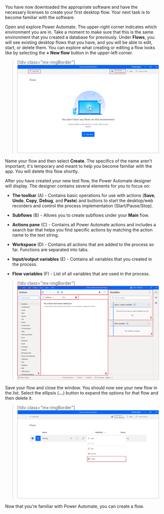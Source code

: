 You have now downloaded the appropriate software and have the necessary licenses to create your first desktop flow. Your next task is to become familiar with the software.

Open and explore Power Automate. The upper-right corner indicates which environment you are in. Take a moment to make sure that this is the same environment that you created a database for previously. Under **Flows**, you will see existing desktop flows that you have, and you will be able to edit, start, or delete them. You can explore what creating or editing a flow looks like by selecting the **+ New flow** button in the upper-left corner.

> [!div class="mx-imgBorder"]
> [![Screenshot of the Power Automate page with New flow button.](../media/desktop.png)](../media/desktop.png#lightbox)

Name your flow and then select **Create**. The specifics of the name aren't important; it's temporary and meant to help you become familiar with the app. You will delete this flow shortly.

After you have created your new test flow, the Power Automate designer will display. The designer contains several elements for you to focus on:

-   **The toolbar** (A) - Contains basic operations for use with actions (**Save**, **Undo**, **Copy**, **Debug**, and **Paste**) and buttons to start the desktop/web recorders and control the process implementation (Start/Pause/Stop).

-   **Subflows** (B) - Allows you to create subflows under your **Main** flow.

-   **Actions pane** (C) - Contains all Power Automate actions and includes a search bar that helps you find specific actions by matching the action name to the text string.

-   **Workspace** (D) - Contains all actions that are added to the process so far. Functions are separated into tabs.

-   **Input/output variables** (E) - Contains all variables that you created in the process.

-   **Flow variables** (F) - List of all variables that are used in the process.

> [!div class="mx-imgBorder"]
> [![Screenshot of the designer screen with features highlighted.](../media/designer.png)](../media/designer.png#lightbox)

Save your flow and close the window. You should now see your new flow in the list. Select the ellipsis (**...**) button to expand the options for that flow and then delete it.

> [!div class="mx-imgBorder"]
> [![Screenshot of the flow options with delete selected.](../media/delete.png)](../media/delete.png#lightbox)

Now that you're familiar with Power Automate, you can create a flow.
